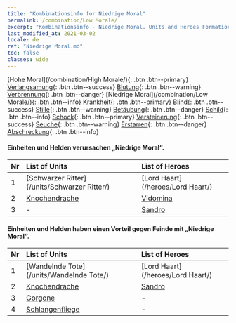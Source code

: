 ```yaml
---
title: "Kombinationsinfo for Niedrige Moral"
permalink: /combination/Low Morale/
excerpt: "Kombinationsinfo - Niedrige Moral. Units and Heroes Formation."
last_modified_at: 2021-03-02
locale: de
ref: "Niedrige Moral.md"
toc: false
classes: wide
---
```


  [Hohe Moral](/combination/High Morale/){: .btn .btn--primary} [Verlangsamung](/combination/Slow/){: .btn .btn--success} [Blutung](/combination/Bleeding/){: .btn .btn--warning} [Verbrennung](/combination/Burning/){: .btn .btn--danger} [Niedrige Moral](/combination/Low Morale/){: .btn .btn--info} [Krankheit](/combination/Disease/){: .btn .btn--primary} [Blind](/combination/Blind/){: .btn .btn--success} [Stille](/combination/Silence/){: .btn .btn--warning} [Betäubung](/combination/Stun/){: .btn .btn--danger} [Schild](/combination/Shield/){: .btn .btn--info} [Schock](/combination/Static/){: .btn .btn--primary} [Versteinerung](/combination/Petrify/){: .btn .btn--success} [Seuche](/combination/Plague/){: .btn .btn--warning} [Erstarren](/combination/Freeze/){: .btn .btn--danger} [Abschreckung](/combination/Deterrence/){: .btn .btn--info} 


#### Einheiten und Helden verursachen „Niedrige Moral“.

  | Nr |  List of Units  | List of Heroes | 
  |:---|:----------------|:---------------| 
  | 1 | [Schwarzer Ritter](/units/Schwarzer Ritter/) | [Lord Haart](/heroes/Lord Haart/) |
  | 2 | [Knochendrache](/units/Knochendrache/) | [Vidomina](/heroes/Vidomina/) |
  | 3 | - | [Sandro](/heroes/Sandro/) |


#### Einheiten und Helden haben einen Vorteil gegen Feinde mit „Niedrige Moral“.

  | Nr |  List of Units  | List of Heroes | 
  |:---|:----------------|:---------------| 
  | 1 | [Wandelnde Tote](/units/Wandelnde Tote/) | [Lord Haart](/heroes/Lord Haart/) |
  | 2 | [Knochendrache](/units/Knochendrache/) | [Sandro](/heroes/Sandro/) |
  | 3 | [Gorgone](/units/Gorgone/) | - |
  | 4 | [Schlangenfliege](/units/Schlangenfliege/) | - |
